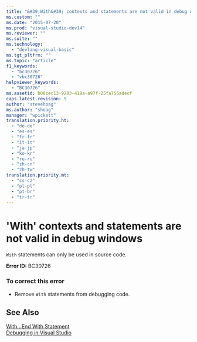 ```yaml
---
title: "&#39;With&#39; contexts and statements are not valid in debug windows"
ms.custom: ""
ms.date: "2015-07-20"
ms.prod: "visual-studio-dev14"
ms.reviewer: ""
ms.suite: ""
ms.technology: 
  - "devlang-visual-basic"
ms.tgt_pltfrm: ""
ms.topic: "article"
f1_keywords: 
  - "bc30726"
  - "vbc30726"
helpviewer_keywords: 
  - "BC30726"
ms.assetid: b08cec13-9283-419a-a97f-25fa756adecf
caps.latest.revision: 9
author: "stevehoag"
ms.author: "shoag"
manager: "wpickett"
translation.priority.ht: 
  - "de-de"
  - "es-es"
  - "fr-fr"
  - "it-it"
  - "ja-jp"
  - "ko-kr"
  - "ru-ru"
  - "zh-cn"
  - "zh-tw"
translation.priority.mt: 
  - "cs-cz"
  - "pl-pl"
  - "pt-br"
  - "tr-tr"
---
```

# &#39;With&#39; contexts and statements are not valid in debug windows
`With` statements can only be used in source code.  
  
 **Error ID:** BC30726  
  
### To correct this error  
  
-   Remove `With` statements from debugging code.  
  
## See Also  
 [With...End With Statement](../../visual-basic\language-reference\statements/with-end-with-statement.md)   
 [Debugging in Visual Studio](../Topic/Debugging%20in%20Visual%20Studio.md)